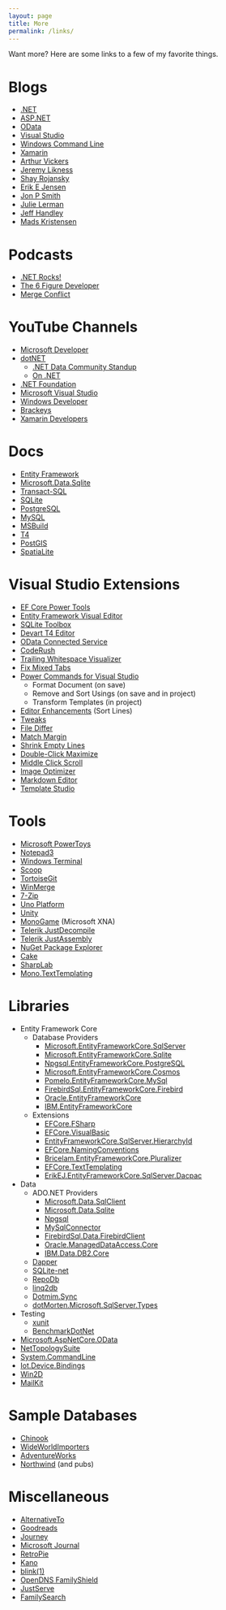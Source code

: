 ```yaml
---
layout: page
title: More
permalink: /links/
---
```


Want more? Here are some links to a few of my favorite things.

Blogs
=====

* [.NET](https://devblogs.microsoft.com/dotnet/)
* [ASP.NET](https://devblogs.microsoft.com/aspnet/)
* [OData](https://devblogs.microsoft.com/odata/)
* [Visual Studio](https://devblogs.microsoft.com/visualstudio/)
* [Windows Command Line](https://devblogs.microsoft.com/commandline/)
* [Xamarin](https://devblogs.microsoft.com/xamarin/)
* [Arthur Vickers](https://blog.oneunicorn.com/)
* [Jeremy Likness](https://blog.jeremylikness.com/blog)
* [Shay Rojansky](http://www.roji.org/)
* [Erik E Jensen](https://erikej.github.io/)
* [Jon P Smith](https://www.thereformedprogrammer.net/)
* [Julie Lerman](http://thedatafarm.com/blog/)
* [Jeff Handley](https://jeffhandley.com/)
* [Mads Kristensen](https://madskristensen.net/)

Podcasts
========
* [.NET Rocks!](https://www.dotnetrocks.com/)
* [The 6 Figure Developer](https://6figuredev.com/)
* [Merge Conflict](https://www.mergeconflict.fm/)

YouTube Channels
================

* [Microsoft Developer](https://www.youtube.com/channel/UCsMica-v34Irf9KVTh6xx-g)
* [dotNET](https://www.youtube.com/channel/UCvtT19MZW8dq5Wwfu6B0oxw)
  * [.NET Data Community Standup](https://www.youtube.com/playlist?list=PLdo4fOcmZ0oX0ObHwBrJ0vJpZ7PiYMqeA)
  * [On .NET](https://www.youtube.com/playlist?list=PLdo4fOcmZ0oVlZCosDDwS9fkVtrLYxGt6)
* [.NET Foundation](https://www.youtube.com/channel/UCiaZbznpWV1o-KLxj8zqR6A)
* [Microsoft Visual Studio](https://www.youtube.com/channel/UChqrDOwARrxdJF-ykAptc7w)
* [Windows Developer](https://www.youtube.com/channel/UCzLbHrU7U3cUDNQWWAqjceA)
* [Brackeys](https://www.youtube.com/channel/UCYbK_tjZ2OrIZFBvU6CCMiA)
* [Xamarin Developers](https://www.youtube.com/channel/UCe-f02uZgEXdHmHpC3loAQg)

Docs
====

* [Entity Framework](https://docs.microsoft.com/ef/)
* [Microsoft.Data.Sqlite](https://docs.microsoft.com/dotnet/standard/data/sqlite/)
* [Transact-SQL](https://docs.microsoft.com/sql/t-sql/language-reference)
* [SQLite](https://sqlite.org/lang.html)
* [PostgreSQL](https://www.postgresql.org/docs/)
* [MySQL](https://dev.mysql.com/doc/)
* [MSBuild](https://docs.microsoft.com/visualstudio/msbuild/msbuild)
* [T4](https://docs.microsoft.com/visualstudio/modeling/code-generation-and-t4-text-templates)
* [PostGIS](http://postgis.net/documentation/)
* [SpatiaLite](http://www.gaia-gis.it/gaia-sins/spatialite-sql-4.3.0.html)

Visual Studio Extensions
========================

* [EF Core Power Tools](https://marketplace.visualstudio.com/items?itemName=ErikEJ.EFCorePowerTools)
* [Entity Framework Visual Editor](https://marketplace.visualstudio.com/items?itemName=michaelsawczyn.EFDesigner)
* [SQLite Toolbox](https://marketplace.visualstudio.com/items?itemName=ErikEJ.SQLServerCompactSQLiteToolbox)
* [Devart T4 Editor](https://www.devart.com/t4-editor/)
* [OData Connected Service](https://marketplace.visualstudio.com/items?itemName=laylaliu.ODataConnectedService)
* [CodeRush](https://www.devexpress.com/products/coderush/)
* [Trailing Whitespace Visualizer](https://marketplace.visualstudio.com/items?itemName=MadsKristensen.TrailingWhitespaceVisualizer)
* [Fix Mixed Tabs](https://marketplace.visualstudio.com/items?itemName=VisualStudioPlatformTeam.FixMixedTabs2022)
* [Power Commands for Visual Studio](https://marketplace.visualstudio.com/items?itemName=VisualStudioPlatformTeam.PowerCommandsforVisualStudio)
  * Format Document (on save)
  * Remove and Sort Usings (on save and in project)
  * Transform Templates (in project)
* [Editor Enhancements](https://marketplace.visualstudio.com/items?itemName=MadsKristensen.EditorEnhancements) (Sort Lines)
* [Tweaks](https://marketplace.visualstudio.com/items?itemName=MadsKristensen.Tweaks2022)
* [File Differ](https://marketplace.visualstudio.com/items?itemName=MadsKristensen.FileDiffer)
* [Match Margin](https://marketplace.visualstudio.com/items?itemName=VisualStudioPlatformTeam.MatchMargin2022)
* [Shrink Empty Lines](https://marketplace.visualstudio.com/items?itemName=VisualStudioPlatformTeam.SyntacticLineCompression)
* [Double-Click Maximize](https://marketplace.visualstudio.com/items?itemName=VisualStudioPlatformTeam.Double-ClickMaximize2022)
* [Middle Click Scroll](https://marketplace.visualstudio.com/items?itemName=VisualStudioPlatformTeam.MiddleClickScroll2022)
* [Image Optimizer](https://marketplace.visualstudio.com/items?itemName=MadsKristensen.ImageOptimizer64bit)
* [Markdown Editor](https://marketplace.visualstudio.com/items?itemName=MadsKristensen.MarkdownEditor64)
* [Template Studio](https://marketplace.visualstudio.com/items?itemName=WASTeamAccount.WindowsTemplateStudio)

Tools
=====

* [Microsoft PowerToys](https://github.com/microsoft/PowerToys)
* [Notepad3](https://www.rizonesoft.com/downloads/notepad3/)
* [Windows Terminal](https://www.microsoft.com/p/windows-terminal/9n0dx20hk701)
* [Scoop](https://scoop.sh/)
* [TortoiseGit](https://tortoisegit.org/)
* [WinMerge](https://winmerge.org/)
* [7-Zip](https://www.7-zip.org/)
* [Uno Platform](https://platform.uno/)
* [Unity](https://unity.com/)
* [MonoGame](https://www.monogame.net/) (Microsoft XNA)
* [Telerik JustDecompile](https://www.telerik.com/products/decompiler.aspx)
* [Telerik JustAssembly](https://www.telerik.com/justassembly)
* [NuGet Package Explorer](https://www.microsoft.com/p/nuget-package-explorer/9wzdncrdmdm3)
* [Cake](https://cakebuild.net/)
* [SharpLab](https://sharplab.io/)
* [Mono.TextTemplating](https://github.com/mono/t4)

Libraries
=========

* Entity Framework Core
  * Database Providers
    * [Microsoft.EntityFrameworkCore.SqlServer](https://www.nuget.org/packages/Microsoft.EntityFrameworkCore.SqlServer)
    * [Microsoft.EntityFrameworkCore.Sqlite](https://www.nuget.org/packages/Microsoft.EntityFrameworkCore.Sqlite)
    * [Npgsql.EntityFrameworkCore.PostgreSQL](https://www.nuget.org/packages/Npgsql.EntityFrameworkCore.PostgreSQL)
    * [Microsoft.EntityFrameworkCore.Cosmos](https://www.nuget.org/packages/Microsoft.EntityFrameworkCore.Cosmos)
    * [Pomelo.EntityFrameworkCore.MySql](https://www.nuget.org/packages/Pomelo.EntityFrameworkCore.MySql)
    * [FirebirdSql.EntityFrameworkCore.Firebird](https://www.nuget.org/packages/FirebirdSql.EntityFrameworkCore.Firebird)
    * [Oracle.EntityFrameworkCore](https://www.nuget.org/packages/Oracle.EntityFrameworkCore)
    * [IBM.EntityFrameworkCore](https://www.nuget.org/packages/IBM.EntityFrameworkCore)
  * Extensions
    * [EFCore.FSharp](https://github.com/efcore/EFCore.FSharp)
    * [EFCore.VisualBasic](https://github.com/efcore/EFCore.VisualBasic)
    * [EntityFrameworkCore.SqlServer.HierarchyId](https://www.nuget.org/packages/EntityFrameworkCore.SqlServer.HierarchyId)
    * [EFCore.NamingConventions](https://www.nuget.org/packages/EFCore.NamingConventions)
    * [Bricelam.EntityFrameworkCore.Pluralizer](https://www.nuget.org/packages/Bricelam.EntityFrameworkCore.Pluralizer)
    * [EFCore.TextTemplating](https://github.com/bricelam/EFCore.TextTemplating)
    * [ErikEJ.EntityFrameworkCore.SqlServer.Dacpac](https://www.nuget.org/packages/ErikEJ.EntityFrameworkCore.SqlServer.Dacpac)
* Data
  * ADO.NET Providers
    * [Microsoft.Data.SqlClient](https://www.nuget.org/packages/Microsoft.Data.SqlClient)
    * [Microsoft.Data.Sqlite](https://www.nuget.org/packages/Microsoft.Data.Sqlite)
    * [Npgsql](https://www.nuget.org/packages/Npgsql)
    * [MySqlConnector](https://www.nuget.org/packages/MySqlConnector)
    * [FirebirdSql.Data.FirebirdClient](https://www.nuget.org/packages/FirebirdSql.Data.FirebirdClient)
    * [Oracle.ManagedDataAccess.Core](https://www.nuget.org/packages/Oracle.ManagedDataAccess.Core)
    * [IBM.Data.DB2.Core](https://www.nuget.org/packages/IBM.Data.DB2.Core)
  * [Dapper](https://www.nuget.org/packages/Dapper)
  * [SQLite-net](https://www.nuget.org/packages/sqlite-net-pcl)
  * [RepoDb](https://www.nuget.org/packages/RepoDb)
  * [linq2db](https://www.nuget.org/packages/linq2db)
  * [Dotmim.Sync](https://github.com/Mimetis/Dotmim.Sync)
  * [dotMorten.Microsoft.SqlServer.Types](https://www.nuget.org/packages/dotMorten.Microsoft.SqlServer.Types)
* Testing
  * [xunit](https://www.nuget.org/packages/xunit)
  * [BenchmarkDotNet](https://www.nuget.org/packages/BenchmarkDotNet)
* [Microsoft.AspNetCore.OData](https://www.nuget.org/packages/Microsoft.AspNetCore.OData)
* [NetTopologySuite](https://www.nuget.org/packages/NetTopologySuite)
* [System.CommandLine](https://www.nuget.org/packages/System.CommandLine)
* [Iot.Device.Bindings](https://www.nuget.org/packages/Iot.Device.Bindings)
* [Win2D](https://www.nuget.org/packages/Microsoft.Graphics.Win2D)
* [MailKit](https://www.nuget.org/packages/MailKit)

Sample Databases
===============

* [Chinook](https://github.com/lerocha/chinook-database)
* [WideWorldImporters](https://github.com/Microsoft/sql-server-samples/releases/tag/wide-world-importers-v1.0)
* [AdventureWorks](https://github.com/microsoft/sql-server-samples/releases/tag/adventureworks)
* [Northwind](https://github.com/Microsoft/sql-server-samples/tree/master/samples/databases/northwind-pubs) (and pubs)

Miscellaneous
=============

* [AlternativeTo](https://alternativeto.net/)
* [Goodreads](https://www.goodreads.com/)
* [Journey](https://2appstudio.com/journey/)
* [Microsoft Journal](https://apps.microsoft.com/store/detail/microsoft-journal/9N318R854RHH)
* [RetroPie](https://retropie.org.uk/)
* [Kano](https://kano.me/)
* [blink(1)](https://blink1.thingm.com/)
* [OpenDNS FamilyShield](https://www.opendns.com/home-internet-security/)
* [JustServe](https://www.justserve.org/)
* [FamilySearch](https://www.familysearch.org/)
